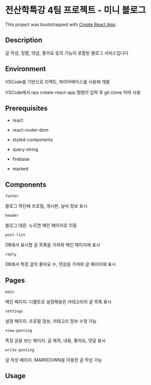# 전산학특강 4팀 프로젝트 - 미니 블로그

This project was bootstrapped with [Create React App](https://github.com/facebook/create-react-app).


## Description

글 작성, 정렬, 댓글, 좋아요 등의 기능이 포함된 블로그 서비스입니다



## Environment

VSCode를 기반으로 리액트, 파이어베이스를 사용해 개발

VSCode에서 npx create-react-app 명령어 입력 후 git clone 하여 사용



## Prerequisites

* react

+ react-router-dom

+ styled-components

+ query-string

+ firebase

+ marked



## Components

`footer`

블로그 하단에 프로필, 게시판, 날씨 정보 표시

`header`

블로그 대문. 누르면 메인 페이지로 이동

`post-list`

DB에서 표시할 글 목록을 가져와 메인 페이지에 표시

`reply`

DB에서 특정 글의 좋아요 수, 댓글을 가져와 글 페이지에 표시



## Pages

`main`

메인 페이지. 디폴트로 설정해놓은 카테고리의 글 목록 표시

`settings`

설정 페이지. 프로필 정보, 카테고리 정보 수정 가능

`view-posting`

특정 글을 보는 페이지. 글 제목, 내용, 좋아요, 댓글 표시

`write-posting`

글 작성 페이지. MARKDOWN을 이용한 글 작성 가능



## Usage

